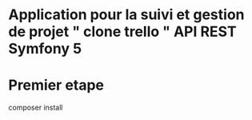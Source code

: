 # Application pour la suivi et gestion de projet " clone trello " API REST Symfony 5

# Premier etape 
composer install
